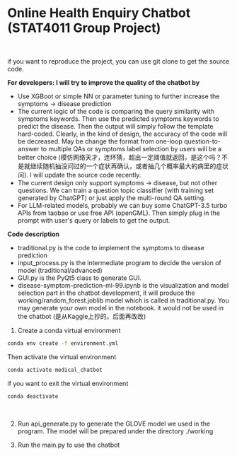 # Online Health Enquiry Chatbot (STAT4011 Group Project)
<br>

if you want to reproduce the project, you can use git clone to get the source code.

**For developers: I will try to improve the quality of the chatbot by**
-  Use XGBoot or simple NN or parameter tuning to further increase the symptoms -> disease prediction
-  The current logic of the code is comparing the query similarity with symptoms keywords. Then use the predicted symptoms keywords to predict the disease. Then the output will simply follow the template hard-coded. Clearly, in the kind of design, the accuracy of the code will be decreased. May be change the format from one-loop question-to-answer to multiple QAs or symptoms label selection by users will be a better choice (模仿网络天才，连环猜，超出一定阈值就返回，是这个吗？不是就继续随机抽没问过的一个症状再确认，或者抽几个概率最大的病里的症状问). I will update the source code recently.
-  The current design only support symptoms -> disease, but not other questions. We can train a question topic classifier (with training set generated by ChatGPT) or just apply the multi-round QA setting.
-  For LLM-related models, probably we can buy some ChatGPT-3.5 turbo APIs from taobao or use free API (openGML). Then simply plug in the prompt with user's query or labels to get the output.

**Code description**
- traditional.py is the code to implement the symptoms to disease prediction
- input_process.py is the intermediate program to decide the version of model (traditional/advanced)
- GUI.py is the PyQt5 class to generate GUI.
- disease-symptom-prediction-ml-99.ipynb is the visualization and model selection part in the chatbot development,
  it will produce the working/random_forest.joblib model which is called in traditional.py. You may generate your own model in the notebook.
  it would not be used in the chatbot
  (是从Kaggle上抄的。后面再改改)


1. Create a conda virtual environment
```bash
conda env create -f environment.yml
```
Then activate the virtual environment
```bash
conda activate medical_chatbot
```
if you want to exit the virtual environment
```bash
conda deactivate
```
<br>

2. Run api_generate.py to generate the GLOVE model we used in the program. The model will be prepared under the directory ./working

3. Run the main.py to use the chatbot

